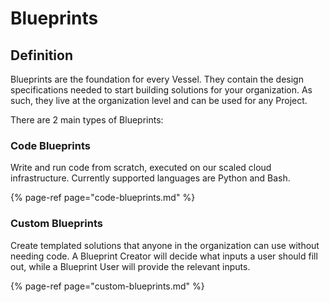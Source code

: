 # Blueprints

## Definition

Blueprints are the foundation for every Vessel. They contain the design specifications needed to start building solutions for your organization. As such, they live at the organization level and can be used for any Project.

There are 2 main types of Blueprints:

### **Code Blueprints**

Write and run code from scratch, executed on our scaled cloud infrastructure. Currently supported languages are Python and Bash.

{% page-ref page="code-blueprints.md" %}

### **Custom Blueprints**

Create templated solutions that anyone in the organization can use without needing code. A Blueprint Creator will decide what inputs a user should fill out, while a Blueprint User will provide the relevant inputs.

{% page-ref page="custom-blueprints.md" %}



